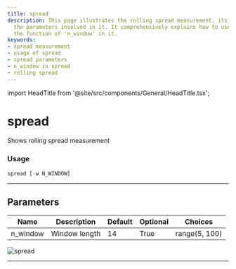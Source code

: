 ```yaml
---
title: spread
description: This page illustrates the rolling spread measurement, its usage, and
  the parameters involved in it. It comprehensively explains how to use 'spread' and
  the function of 'n_window' in it.
keywords:
- spread measurement
- usage of spread
- spread parameters
- n_window in spread
- rolling spread
---
```


import HeadTitle from '@site/src/components/General/HeadTitle.tsx';

<HeadTitle title="spread - Qa - Crypto - Reference | OpenBB Terminal Docs" />

# spread

Shows rolling spread measurement

### Usage

```python
spread [-w N_WINDOW]
```

---

## Parameters

| Name | Description | Default | Optional | Choices |
| ---- | ----------- | ------- | -------- | ------- |
| n_window | Window length | 14 | True | range(5, 100) |

![spread](https://user-images.githubusercontent.com/46355364/154308406-f20812a4-fa04-4937-b8de-dc27042f7462.png)

---

